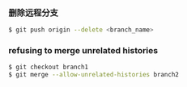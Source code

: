 ### 删除远程分支
```bash
$ git push origin --delete <branch_name>
```

### refusing to merge unrelated histories
```bash
$ git checkout branch1
$ git merge --allow-unrelated-histories branch2
```

